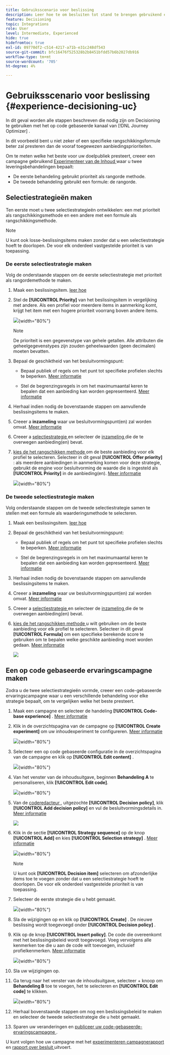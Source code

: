 ```yaml
---
title: Gebruiksscenario voor beslissing
description: Leer hoe te om besluiten tot stand te brengen gebruikend experimenten met het op code-gebaseerde kanaal
feature: Decisioning
topic: Integrations
role: User
level: Intermediate, Experienced
hide: true
hidefromtoc: true
exl-id: 09770df2-c514-4217-a71b-e31c248df543
source-git-commit: bfc16476f525328b2b8451bfdd57b6b2027db916
workflow-type: tm+mt
source-wordcount: '705'
ht-degree: 4%

---
```


# Gebruiksscenario voor beslissing {#experience-decisioning-uc}

In dit geval worden alle stappen beschreven die nodig zijn om Decisioning te gebruiken met het op code gebaseerde kanaal van [!DNL Journey Optimizer] .

In dit voorbeeld bent u niet zeker of een specifieke rangschikkingsformule beter zal presteren dan de vooraf toegewezen aanbiedingsprioriteiten.

Om te meten welke het beste voor uw doelpubliek presteert, creeer een campagne gebruikend [ Experimenteer van de Inhoud ](../content-management/content-experiment.md) waar u twee leveringsbehandelingen bepaalt:

* De eerste behandeling gebruikt prioriteit als rangorde methode.
* De tweede behandeling gebruikt een formule: de rangorde.

## Selectiestrategieën maken

Ten eerste moet u twee selectiestrategieën ontwikkelen: een met prioriteit als rangschikkingsmethode en een andere met een formule als rangschikkingsmethode.

>[!NOTE]
>
>U kunt ook losse-beslissingsitems maken zonder dat u een selectiestrategie hoeft te doorlopen. De voor elk onderdeel vastgestelde prioriteit is van toepassing.

### De eerste selectiestrategie maken

Volg de onderstaande stappen om de eerste selectiestrategie met prioriteit als rangordemethode te maken.

1. Maak een beslissingsitem. [ leer hoe ](items.md)

1. Stel de **[!UICONTROL Priority]** van het beslissingsitem in vergelijking met andere. Als een profiel voor meerdere items in aanmerking komt, krijgt het item met een hogere prioriteit voorrang boven andere items.

   ![](assets/exd-uc-item-priority.png){width="80%"}

   >[!NOTE]
   >
   >De prioriteit is een gegevenstype van gehele getallen. Alle attributen die geheelgegevenstypes zijn zouden geheelwaarden (geen decimalen) moeten bevatten.

1. Bepaal de geschiktheid van het besluitvormingspunt:

   * Bepaal publiek of regels om het punt tot specifieke profielen slechts te beperken. [Meer informatie](items.md#eligibility)

   * Stel de begrenzingsregels in om het maximumaantal keren te bepalen dat een aanbieding kan worden gepresenteerd. [Meer informatie](items.md#capping)

1. Herhaal indien nodig de bovenstaande stappen om aanvullende beslissingsitems te maken.

1. Creeer a **inzameling** waar uw besluitvormingspunt(en) zal worden omvat. [Meer informatie](collections.md)

1. Creeer a [ selectiestrategie ](selection-strategies.md#create-selection-strategy) en selecteer de [ inzameling ](collections.md) die de te overwegen aanbieding(en) bevat.

1. [ kies de het rangschikken methode ](#select-ranking-method) om de beste aanbieding voor elk profiel te selecteren. Selecteer in dit geval **[!UICONTROL Offer priority]** : als meerdere aanbiedingen in aanmerking komen voor deze strategie, gebruikt de engine voor besluitvorming de waarde die is ingesteld als **[!UICONTROL Priority]** in de aanbieding(en). [Meer informatie](selection-strategies.md#offer-priority)

   ![](assets/exd-uc-strategy-priority.png){width="80%"}

### De tweede selectiestrategie maken

Volg onderstaande stappen om de tweede selectiestrategie samen te stellen met een formule als waarderingsmethode te selecteren.

1. Maak een beslissingsitem. [ leer hoe ](items.md)

   <!--Do you need to set the same **[!UICONTROL Priority]** as for the first decision item, or it won't be considered at all?-->

1. Bepaal de geschiktheid van het besluitvormingspunt:

   * Bepaal publiek of regels om het punt tot specifieke profielen slechts te beperken. [Meer informatie](items.md#eligibility)

   * Stel de begrenzingsregels in om het maximumaantal keren te bepalen dat een aanbieding kan worden gepresenteerd. [Meer informatie](items.md#capping)

1. Herhaal indien nodig de bovenstaande stappen om aanvullende beslissingsitems te maken.

1. Creeer a **inzameling** waar uw besluitvormingspunt(en) zal worden omvat. [Meer informatie](collections.md)

1. Creeer a [ selectiestrategie ](selection-strategies.md#create-selection-strategy) en selecteer de [ inzameling ](collections.md) die de te overwegen aanbieding(en) bevat.

1. [ kies de het rangschikken methode ](#select-ranking-method) u wilt gebruiken om de beste aanbieding voor elk profiel te selecteren. Selecteer in dit geval **[!UICONTROL Formula]** om een specifieke berekende score te gebruiken om te bepalen welke geschikte aanbieding moet worden gedaan. [Meer informatie](selection-strategies.md#ranking-formula)

   ![](assets/exd-uc-strategy-formula.png)

## Een op code gebaseerde ervaringscampagne maken

<!--To present the best dynamic offer and experience to your visitors on your website or mobile app, add a decision policy to a code-based campaign.

Define two delivery treatments each containing a different decision policy.-->

Zodra u de twee selectiestrategieën vormde, creeer een code-gebaseerde ervaringscampagne waar u een verschillende behandeling voor elke strategie bepaalt, om te vergelijken welke het beste presteert.

1. Maak een campagne en selecteer de handeling **[!UICONTROL Code-base experience]** . [Meer informatie](../code-based/create-code-based.md)

1. Klik in de overzichtspagina van de campagne op **[!UICONTROL Create experiment]** om uw inhoudexperiment te configureren. [Meer informatie](../content-management/content-experiment.md)

   ![](assets/exd-uc-create-experiment.png){width="80%"}

1. Selecteer een op code gebaseerde configuratie in de overzichtspagina van de campagne en klik op **[!UICONTROL Edit content]** .

   ![](assets/exd-uc-edit-cbe-content.png){width="80%"}

1. Van het venster van de inhoudsuitgave, beginnen **Behandeling A** te personaliseren, klik **[!UICONTROL Edit code]**.

   ![](assets/exd-uc-experiment-treatment-a.png){width="80%"}

1. Van de [ coderedacteur ](../code-based/create-code-based.md#edit-code), uitgezochte **[!UICONTROL Decision policy]**, klik **[!UICONTROL Add decision policy]** en vul de besluitvormingsdetails in. [Meer informatie](create-decision.md#add)

   ![](assets/decision-code-based-create.png)

1. Klik in de sectie **[!UICONTROL Strategy sequence]** op de knop **[!UICONTROL Add]** en kies **[!UICONTROL Selection strategy]** . [Meer informatie](create-decision.md#select)

   ![](assets/decision-code-based-strategy-sequence.png){width="80%"}

   >[!NOTE]
   >
   >U kunt ook **[!UICONTROL Decision item]** selecteren om afzonderlijke items toe te voegen zonder dat u een selectiestrategie hoeft te doorlopen. De voor elk onderdeel vastgestelde prioriteit is van toepassing.

1. Selecteer de eerste strategie die u hebt gemaakt.

   ![](assets/exd-uc-experiment-strategy-priority.png){width="80%"}

1. Sla de wijzigingen op en klik op **[!UICONTROL Create]** . De nieuwe beslissing wordt toegevoegd onder **[!UICONTROL Decision policy]** .

1. Klik op de knop **[!UICONTROL Insert policy]**. De code die overeenkomt met het beslissingsbeleid wordt toegevoegd. Voeg vervolgens alle kenmerken toe die u aan de code wilt toevoegen, inclusief profielkenmerken. [Meer informatie](create-decision.md#use-decision-policy)

   ![](assets/exd-uc-experiment-insert-policy.png){width="80%"}

1. Sla uw wijzigingen op.

1. Ga terug naar het venster van de inhoudsuitgave, selecteer + knoop om **Behandeling B** toe te voegen, het te selecteren en **[!UICONTROL Edit code]** te klikken.

   ![](assets/exd-uc-experiment-treatment-b.png){width="80%"}

1. Herhaal bovenstaande stappen om nog een beslissingsbeleid te maken en selecteer de tweede selectiestrategie die u hebt gemaakt. <!--Do you need to create exactly the same content to compare only the ranking method?-->

1. Sparen uw veranderingen en [ publiceer uw code-gebaseerde-ervaringscampagne ](../code-based/publish-code-based.md).

U kunt volgen hoe uw campagne met het [ experimenteren campagnerapport ](../reports/campaign-global-report-cja-experimentation.md) en [ rapport over besluit ](cja-reporting.md) uitvoert. <!--TBC how to check which treatment performs best-->